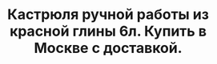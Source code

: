 ---
title: Кастрюля ручной работы из красной глины 6л. Купить в Москве с доставкой.
description: Кастрюля из красной глины (молочный обжиг) ручной работы. Объем 6 литров. Купить по лучшей цене с доставкой по Москве.

layout: product
permalink: /:path
type: product

weight: 1
featured: 0
new: 0

product-title: Глиняная Кастрюля 6 литров (Молоченый обжиг)
product-description: "Керамическая посуда по праву считается одной из самых качественных и экологичных, так как приготавливаемые в ней блюда получаются необыкновенно вкусными и не содержат вредных веществ. С данной кастрюле вы сможете приготовить прекрасный обед или ужин для большой компании друзей и близких вам людей."
product-price: 1 400
features:
- "100% ручная работа, красная глина, молоченый обжиг."
- "Диаметр 27 см.,высота 19 см, толщина стенок 8 мм."
- "Цвет коричневый, вес +- 2,5 кг, объем от 5,2 до 6 литров."
- "Максимальная температура нагрева - 600 С"
- "Подходит для всех видов плит и духовых шкафов."
- "Не подходит для посудомоечных машин."

related:
- glinyanaya-kostrulya-2l
- glinyanaya-kostrulya-6l
---
